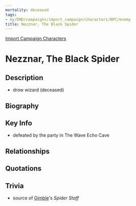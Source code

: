 ```yaml
---
mortality: deceased
tags:
- my/DND/campaigns/import_campaign/characters/NPC/enemy
title: Nezznar, The Black Spider
---
```


[Import Campaign Characters](/dnd/characters/)

# Nezznar, The Black Spider

## Description

- drow wizard (deceased)

## Biography

## Key Info

- defeated by the party in The Wave Echo Cave

## Relationships

## Quotations

## Trivia

- source of [Gimble](/dnd/characters/gimble-the-diviner/)'s *Spider Staff*